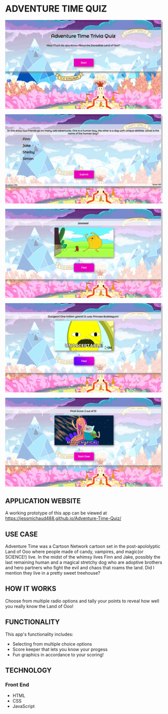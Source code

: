 <h1>ADVENTURE  TIME  QUIZ</h1>

![Home Page](https://github.com/jessmichaud488/Adventure-Time-Quiz/blob/master/images/AdventuretimeQuiz.png)

![Question Page](https://github.com/jessmichaud488/Adventure-Time-Quiz/blob/master/images/AdventuretimeQuestion.png)

![Positive Feedback Page](https://github.com/jessmichaud488/Adventure-Time-Quiz/blob/master/images/AdventuretimeJake.png)

![Negative Feedback Page](https://github.com/jessmichaud488/Adventure-Time-Quiz/blob/master/images/AdventuretimeLemongrab.png)

![Results Page](https://github.com/jessmichaud488/Adventure-Time-Quiz/blob/master/images/AdventuretimeResults.png)

<h2>APPLICATION WEBSITE</h2>
<p>A working prototype of this app can be viewed at <a href="https://jessmichaud488.github.io/Adventure-Time-Quiz/">https://jessmichaud488.github.io/Adventure-Time-Quiz/</a></p>

<h2>USE CASE</h2>
<p>Adventure Time was a Cartoon Network cartoon set in the post-apololyptic Land of Ooo where people made of candy, vampires, and magic(or SCIENCE!) live. In the midst of the whimsy lives Finn and Jake, possibly the last remaining human and a magical stretchy dog who are adoptive brothers and hero partners who fight the evil and chaos that roams the land. Did I mention they live in a pretty sweet treehouse?</p>

<h2>HOW IT WORKS</h2>
<p>Choose from multiple radio options and tally your points to reveal how well you really know the Land of Ooo!</p>

<h2>FUNCTIONALITY</h2>
<p>This app's functionality includes:</p>
<ul>
<li>Selecting from multiple choice options</li>
<li>Score keeper that lets you know your progess</li>
<li>Fun graphics in accordance to your scoring!</li>
</ul>

<h2>TECHNOLOGY</h2>
<h3>Front End</h3>
<ul>
<li>HTML</li>
<li>CSS</li>
<li>JavaScript</li>
</ul>



